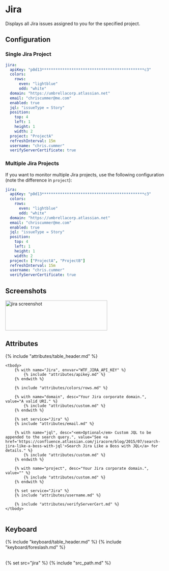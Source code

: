 # Jira

Displays all Jira issues assigned to you for the specified project.

## Configuration

### Single Jira Project

```yaml
jira:
  apiKey: "p0d13*********************************************c3"
  colors:
    rows:
      even: "lightblue"
      odd: "white"
  domain: "https://umbrellacorp.atlassian.net"
  email: "chriscummer@me.com"
  enabled: true
  jql: "issueType = Story"
  position:
    top: 4
    left: 1
    height: 1
    width: 2
  project: "ProjectA"
  refreshInterval: 15m
  username: "chris.cummer"
  verifyServerCertificate: true
```

### Multiple Jira Projects

If you want to monitor multiple Jira projects, use the following
configuration (note the difference in `project`):

```yaml
jira:
  apiKey: "p0d13*********************************************c3"
  colors:
    rows:
      even: "lightblue"
      odd: "white"
  domain: "https://umbrellacorp.atlassian.net"
  email: "chriscummer@me.com"
  enabled: true
  jql: "issueType = Story"
  position:
    top: 4
    left: 1
    height: 1
    width: 2
  project: ["ProjectA", "ProjectB"]
  refreshInterval: 15m
  username: "chris.cummer"
  verifyServerCertificate: true
```

## Screenshots

<img class="screenshot" src="/assets/modules/jira.png" width="320" height="94" alt="jira screenshot" />

## Attributes

<table>
    {% include "attributes/table_header.md" %}

    <tbody>
        {% with name="Jira", envvar="WTF_JIRA_API_KEY" %}
            {% include "attributes/apikey.md" %}
        {% endwith %}

        {% include "attributes/colors/rows.md" %}

        {% with name="domain", desc="Your Jira corporate domain.", value="A valid URI." %}
            {% include "attributes/custom.md" %}
        {% endwith %}

        {% set service="Jira" %}
        {% include "attributes/email.md" %}

        {% with name="jql", desc="<em>Optional</em> Custom JQL to be appended to the search query.", value="See <a href='https://confluence.atlassian.com/jiracore/blog/2015/07/search-jira-like-a-boss-with-jql'>Search Jira Like a Boss with JQL</a> for details." %}
            {% include "attributes/custom.md" %}
        {% endwith %}

        {% with name="project", desc="Your Jira corporate domain.", value="" %}
            {% include "attributes/custom.md" %}
        {% endwith %}

        {% set service="Jira" %}
        {% include "attributes/username.md" %}

        {% include "attributes/verifyServerCert.md" %}
    </tbody>
</table>

## Keyboard

<table>
  {% include "keyboard/table_header.md" %}

  <tbody>
    {% include "keyboard/foreslash.md" %}

  </tbody>
</table>

{% set src="jira" %}
{% include "src_path.md" %}